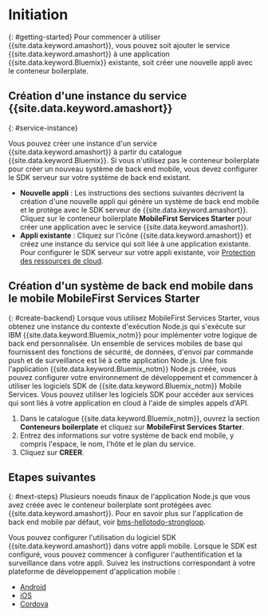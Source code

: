 # Initiation
{: #getting-started}
Pour commencer à utiliser {{site.data.keyword.amashort}}, vous pouvez soit ajouter le service {{site.data.keyword.amashort}} à une application {{site.data.keyword.Bluemix}} existante, soit créer une nouvelle appli avec le conteneur boilerplate.  

## Création d'une instance du service {{site.data.keyword.amashort}}
{: #service-instance}

Vous pouvez créer une instance d'un service {{site.data.keyword.amashort}} à partir du catalogue {{site.data.keyword.Bluemix}}.
Si vous n'utilisez pas le conteneur boilerplate pour créer un nouveau système de back end mobile, vous devez configurer le SDK serveur sur votre système de back end existant. 


  * **Nouvelle appli** : Les instructions des sections suivantes décrivent la création d'une nouvelle appli qui génère un système de back end mobile et le protège avec le SDK serveur de {{site.data.keyword.amashort}}. Cliquez sur le conteneur boilerplate **MobileFirst Services Starter** pour créer une application avec le service {{site.data.keyword.amashort}}.
  * **Appli existante** : Cliquez sur l'icône {{site.data.keyword.amashort}} et créez une instance du service qui soit liée à une application existante.
Pour configurer le SDK serveur sur votre appli existante, voir [Protection des ressources de cloud](protecting-resources.html).


## Création d'un système de back end mobile dans le mobile MobileFirst Services Starter
{: #create-backend}
Lorsque vous utilisez MobileFirst Services Starter, vous obtenez une instance du contexte d'exécution Node.js
qui s'exécute sur IBM {{site.data.keyword.Bluemix_notm}} pour implémenter votre logique de back end personnalisée.
Un ensemble de services mobiles de base qui fournissent des fonctions de sécurité, de données, d'envoi par commande push et de surveillance est lié à cette application
Node.js. Une fois l'application {{site.data.keyword.Bluemix_notm}} Node.js créée, vous pouvez configurer votre environnement de développement
et commencer à utiliser les logiciels SDK de {{site.data.keyword.Bluemix_notm}} Mobile Services.
Vous pouvez utiliser les logiciels SDK pour accéder aux services qui sont liés à votre application en cloud à l'aide de simples appels d'API.

1. Dans le catalogue {{site.data.keyword.Bluemix_notm}}, ouvrez la section **Conteneurs boilerplate** et cliquez sur **MobileFirst Services Starter**.
1. Entrez des informations sur votre système de back end mobile, y compris l'espace, le nom, l'hôte et le plan du service.
1. Cliquez sur **CREER**.



## Etapes suivantes
{: #next-steps}
Plusieurs noeuds finaux de l'application Node.js que vous avez créée avec le conteneur boilerplate sont protégées avec {{site.data.keyword.amashort}}. Pour en savoir plus sur l'application de back end mobile par défaut, voir  [bms-hellotodo-strongloop](https://github.com/ibm-bluemix-mobile-services/bms-hellotodo-strongloop).

Vous pouvez configurer l'utilisation du logiciel SDK {{site.data.keyword.amashort}} dans votre appli mobile.
Lorsque le SDK est configuré, vous pouvez commencer à configurer l'authentification et la surveillance dans votre appli.
Suivez les instructions correspondant à votre plateforme de développement d'application mobile :

* [Android](getting-started-android.html)
* [iOS](getting-started-ios.html)
* [Cordova](getting-started-cordova.html)

